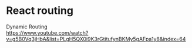 # React routing  
Dynamic Routing  
https://www.youtube.com/watch?v=g5B0Vq3jHbA&list=PLgH5QX0i9K3rGtitufynBKMy5gAFpa1y8&index=64